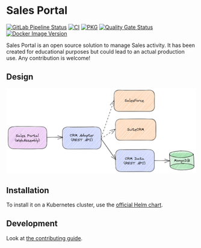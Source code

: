 # Sales Portal

[![GitLab Pipeline Status](https://gitlab.com/devpro-labs/demo/sales-portal/badges/main/pipeline.svg)](https://gitlab.com/devpro-labs/demo/sales-portal/-/pipelines)
[![CI](https://github.com/devpro/sales-portal/actions/workflows/ci.yaml/badge.svg?branch=main)](https://github.com/devpro/sales-portal/actions/workflows/ci.yaml)
[![PKG](https://github.com/devpro/sales-portal/actions/workflows/pkg.yaml/badge.svg?branch=main)](https://github.com/devpro/sales-portal/actions/workflows/pkg.yaml)
[![Quality Gate Status](https://sonarcloud.io/api/project_badges/measure?project=devpro-github.sales_portal&metric=alert_status)](https://sonarcloud.io/summary/new_code?id=devpro-github.sales_portal)
[![Docker Image Version](https://img.shields.io/docker/v/devprofr/salesportal-wasmapp?label=Docker)](https://hub.docker.com/r/devprofr/salesportal-wasmapp)

Sales Portal is an open source solution to manage Sales activity. It has been created for educational purposes but could lead to an actual production use. Any contribution is welcome!

## Design

![Components](./assets/images/salesportal-components.png)

## Installation

To install it on a Kubernetes cluster, use the [official Helm chart](https://github.com/devpro/helm-charts/blob/main/charts/devpro-salesportal/README.md).

## Development

Look at [the contributing guide](CONTRIBUTING.md).
